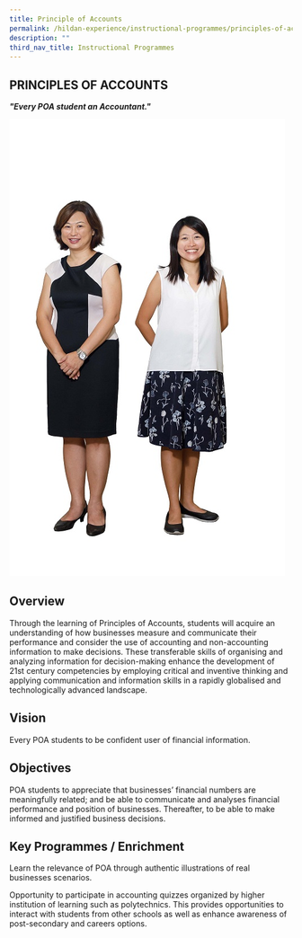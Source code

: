 ```yaml
---
title: Principle of Accounts
permalink: /hildan-experience/instructional-programmes/principles-of-accounts/
description: ""
third_nav_title: Instructional Programmes
---
```

PRINCIPLES OF ACCOUNTS
----------------------
***"Every POA student an Accountant."***

![](/images/Staff/POA2.jpg)

Overview
--------

Through the learning of Principles of Accounts, students will acquire an understanding of how businesses measure and communicate their performance and consider the use of accounting and non-accounting information to make decisions. These transferable skills of organising and analyzing information for decision-making enhance the development of 21st&nbsp;century competencies by employing critical and inventive thinking and applying communication and information skills in a rapidly globalised and technologically advanced landscape.

Vision
------

Every POA students to be confident user of financial information.

Objectives
----------

POA students to appreciate that businesses’ financial numbers are meaningfully related; and be able to communicate and analyses financial performance and position of businesses. Thereafter, to be able to make informed and justified business decisions.  

  

Key Programmes / Enrichment
---------------------------

Learn the relevance of POA through authentic illustrations of real businesses scenarios.

Opportunity to participate in accounting quizzes organized by higher institution of learning such as polytechnics. This provides opportunities to interact with students from other schools as well as enhance awareness of post-secondary and careers options.

  